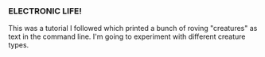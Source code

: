 ### ELECTRONIC LIFE!

This was a tutorial I followed which printed a bunch of roving "creatures" as text in the command line. I'm going to experiment with different creature types. 